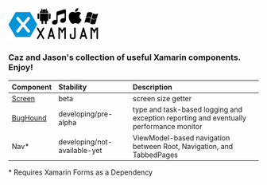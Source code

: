 ![](xamJam.png) 
### Caz and Jason's collection of useful Xamarin components. Enjoy!

| Component | Stability	| Description |
| :--- | :--- | :--- | 
| [Screen](https://github.com/jasonCodesAway/XamJam/tree/master/XamJam.Screen) | beta | screen size getter |
| [BugHound](https://github.com/jasonCodesAway/XamJam/tree/master/XamJam.BugHound) | developing/pre-alpha | type and task-based logging and exception reporting and eventually performance monitor |
| Nav&#42; | developing/not-available-yet | ViewModel-based navigation between Root, Navigation, and TabbedPages |

&#42; Requires Xamarin Forms as a Dependency

